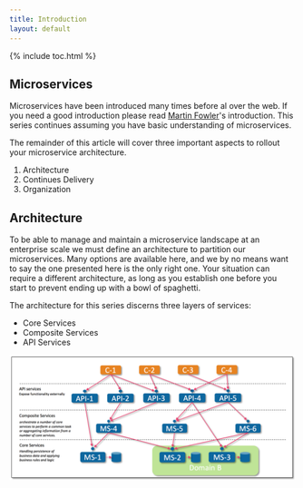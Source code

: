```yaml
---
title: Introduction
layout: default
---
```


{% include toc.html %}

## Microservices
Microservices have been introduced many times before al over the web. If you need a good introduction please read [Martin Fowler](http://martinfowler.com/microservices/)'s introduction. This series continues assuming you have basic understanding of microservices.

The remainder of this article will cover three important aspects to rollout your microservice architecture.
1. Architecture
2. Continues Delivery
3. Organization

## Architecture
To be able to manage and maintain a microservice landscape at an enterprise scale we must define an architecture to partition our microservices. Many options are available here, and we by no means want to say the one presented here is the only right one. Your situation can require a different architecture, as long as you establish one before you start to prevent ending up with a bowl of spaghetti.

The architecture for this series discerns three layers of services:
* Core Services
* Composite Services
* API Services

![](../images/introduction-architecture.png)
